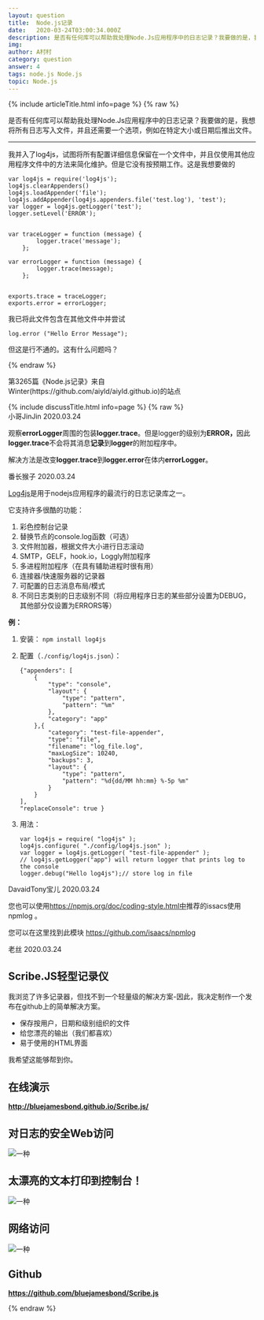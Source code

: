 ```yaml
---
layout: question
title:  Node.js记录
date:   2020-03-24T03:00:34.000Z
description: 是否有任何库可以帮助我处理Node.Js应用程序中的日志记录？我要做的是，我想将所有日志写入文件，并且还需要一个选项，例如在特定大小或日期后推出文件。...
img: 
author: A村村
category: question
answer: 4
tags: node.js Node.js
topic: Node.js
---
```

<div class="article-root">
  <div class="article">
    {% include articleTitle.html info=page %}
    {% raw %}
    <div class="article-content"><p><font style="vertical-align: inherit;"><font style="vertical-align: inherit;">是否有任何库可以帮助我处理Node.Js应用程序中的日志记录？</font><font style="vertical-align: inherit;">我要做的是，我想将所有日志写入文件，并且还需要一个选项，例如在特定大小或日期后推出文件。</font></font></p>

<hr>

<p><font style="vertical-align: inherit;"><font style="vertical-align: inherit;">我并入了log4js，试图将所有配置详细信息保留在一个文件中，并且仅使用其他应用程序文件中的方法来简化维护。</font><font style="vertical-align: inherit;">但是它没有按预期工作。</font><font style="vertical-align: inherit;">这是我想要做的</font></font></p>

<pre><code>var log4js = require('log4js'); <font></font>
log4js.clearAppenders()<font></font>
log4js.loadAppender('file');<font></font>
log4js.addAppender(log4js.appenders.file('test.log'), 'test');<font></font>
var logger = log4js.getLogger('test');<font></font>
logger.setLevel('ERROR');<font></font>
<font></font>
<font></font>
var traceLogger = function (message) {<font></font>
        logger.trace('message');<font></font>
    };<font></font>
<font></font>
var errorLogger = function (message) {<font></font>
        logger.trace(message);<font></font>
    };<font></font>
<font></font>
<font></font>
exports.trace = traceLogger;<font></font>
exports.error = errorLogger;<font></font>
</code></pre>

<p><font style="vertical-align: inherit;"><font style="vertical-align: inherit;">我已将此文件包含在其他文件中并尝试</font></font></p>

<pre><code>log.error ("Hello Error Message");
</code></pre>

<p><font style="vertical-align: inherit;"><font style="vertical-align: inherit;">但这是行不通的。</font><font style="vertical-align: inherit;">这有什么问题吗？</font></font></p></div>
    {% endraw %}
  </div>
  <p class="winter_mark">第3265篇《Node.js记录》来自Winter(https://github.com/aiyld/aiyld.github.io)的站点</p>
  <div class="discuss-wrapper">
    {% include discussTitle.html info=page %}
    {% raw %}
    <div class="discuss-item">
        <div class="discuss-parent">
          <div class="discuss-meta">
            <span class="discuss-user">小哥JinJin</span>
            <span class="discuss-time">2020.03.24</span>
          </div>
          <div class="discuss-comment"><p><font style="vertical-align: inherit;"><font style="vertical-align: inherit;">观察</font></font><strong><font style="vertical-align: inherit;"><font style="vertical-align: inherit;">errorLogger</font></font></strong><font style="vertical-align: inherit;"><font style="vertical-align: inherit;">周围的包装</font></font><strong><font style="vertical-align: inherit;"><font style="vertical-align: inherit;">logger.trace</font></font></strong><font style="vertical-align: inherit;"><font style="vertical-align: inherit;">。</font><font style="vertical-align: inherit;">但是logger的级别为</font></font><strong><font style="vertical-align: inherit;"><font style="vertical-align: inherit;">ERROR，</font></font></strong><font style="vertical-align: inherit;"><font style="vertical-align: inherit;">因此</font></font><strong><font style="vertical-align: inherit;"><font style="vertical-align: inherit;">logger.trace</font></font></strong><font style="vertical-align: inherit;"><font style="vertical-align: inherit;">不会将其消息</font></font><strong><font style="vertical-align: inherit;"><font style="vertical-align: inherit;">记录</font></font></strong><font style="vertical-align: inherit;"><font style="vertical-align: inherit;">到</font><strong><font style="vertical-align: inherit;">logger</font></strong><font style="vertical-align: inherit;">的附加程序中。</font></font></p>

<p><font style="vertical-align: inherit;"><font style="vertical-align: inherit;">解决方法是改变</font></font><strong><font style="vertical-align: inherit;"><font style="vertical-align: inherit;">logger.trace</font></font></strong><font style="vertical-align: inherit;"><font style="vertical-align: inherit;">到</font></font><strong><font style="vertical-align: inherit;"><font style="vertical-align: inherit;">logger.error</font></font></strong><font style="vertical-align: inherit;"><font style="vertical-align: inherit;">在体内</font></font><strong><font style="vertical-align: inherit;"><font style="vertical-align: inherit;">errorLogger</font></font></strong><font style="vertical-align: inherit;"><font style="vertical-align: inherit;">。</font></font></p></div>
        </div></div><div class="discuss-item">
        <div class="discuss-parent">
          <div class="discuss-meta">
            <span class="discuss-user">番长猴子</span>
            <span class="discuss-time">2020.03.24</span>
          </div>
          <div class="discuss-comment"><p><a href="https://github.com/nomiddlename/log4js-node" rel="noreferrer"><font style="vertical-align: inherit;"><font style="vertical-align: inherit;">Log4js</font></font></a><font style="vertical-align: inherit;"><font style="vertical-align: inherit;">是用于nodejs应用程序的最流行的日志记录库之一。</font></font></p>

<p><font style="vertical-align: inherit;"><font style="vertical-align: inherit;">它支持许多很酷的功能：</font></font></p>

<ol>
<li><font style="vertical-align: inherit;"><font style="vertical-align: inherit;">彩色控制台记录</font></font></li>
<li><font style="vertical-align: inherit;"><font style="vertical-align: inherit;">替换节点的console.log函数（可选）</font></font></li>
<li><font style="vertical-align: inherit;"><font style="vertical-align: inherit;">文件附加器，根据文件大小进行日志滚动</font></font></li>
<li><font style="vertical-align: inherit;"><font style="vertical-align: inherit;">SMTP，GELF，hook.io，Loggly附加程序</font></font></li>
<li><font style="vertical-align: inherit;"><font style="vertical-align: inherit;">多进程附加程序（在具有辅助进程时很有用）</font></font></li>
<li><font style="vertical-align: inherit;"><font style="vertical-align: inherit;">连接器/快速服务器的记录器</font></font></li>
<li><font style="vertical-align: inherit;"><font style="vertical-align: inherit;">可配置的日志消息布局/模式</font></font></li>
<li><font style="vertical-align: inherit;"><font style="vertical-align: inherit;">不同日志类别的日志级别不同（将应用程序日志的某些部分设置为DEBUG，其他部分仅设置为ERRORS等）</font></font></li>
</ol>

<p><strong><font style="vertical-align: inherit;"><font style="vertical-align: inherit;">例：</font></font></strong></p>

<ol>
<li><p><font style="vertical-align: inherit;"><font style="vertical-align: inherit;">安装： </font></font><code>npm install log4js</code></p></li>
<li><p><font style="vertical-align: inherit;"><font style="vertical-align: inherit;">配置（</font></font><code>./config/log4js.json</code><font style="vertical-align: inherit;"><font style="vertical-align: inherit;">）：</font></font></p>

<pre><code>{"appenders": [<font></font>
    {<font></font>
        "type": "console",<font></font>
        "layout": {<font></font>
            "type": "pattern",<font></font>
            "pattern": "%m"<font></font>
        },<font></font>
        "category": "app"<font></font>
    },{<font></font>
        "category": "test-file-appender",<font></font>
        "type": "file",<font></font>
        "filename": "log_file.log",<font></font>
        "maxLogSize": 10240,<font></font>
        "backups": 3,<font></font>
        "layout": {<font></font>
            "type": "pattern",<font></font>
            "pattern": "%d{dd/MM hh:mm} %-5p %m"<font></font>
        }<font></font>
    }<font></font>
],<font></font>
"replaceConsole": true }<font></font>
</code></pre></li>
<li><p><font style="vertical-align: inherit;"><font style="vertical-align: inherit;">用法：  </font></font></p>

<pre><code>var log4js = require( "log4js" );<font></font>
log4js.configure( "./config/log4js.json" );<font></font>
var logger = log4js.getLogger( "test-file-appender" );<font></font>
// log4js.getLogger("app") will return logger that prints log to the console<font></font>
logger.debug("Hello log4js");// store log in file<font></font>
</code></pre></li>
</ol></div>
        </div></div><div class="discuss-item">
        <div class="discuss-parent">
          <div class="discuss-meta">
            <span class="discuss-user">DavaidTony宝儿</span>
            <span class="discuss-time">2020.03.24</span>
          </div>
          <div class="discuss-comment"><p><font style="vertical-align: inherit;"><font style="vertical-align: inherit;">您也可以使用</font></font><a href="https://npmjs.org/doc/coding-style.html"><font style="vertical-align: inherit;"><font style="vertical-align: inherit;">https://npmjs.org/doc/coding-style.html中</font></font></a><font style="vertical-align: inherit;"><font style="vertical-align: inherit;">推荐的issacs使用npmlog 
 </font><font style="vertical-align: inherit;">。</font></font></p>

<p><font style="vertical-align: inherit;"><font style="vertical-align: inherit;">您可以在这里找到此模块 
 </font></font><a href="https://github.com/isaacs/npmlog"><font style="vertical-align: inherit;"><font style="vertical-align: inherit;">https://github.com/isaacs/npmlog</font></font></a></p></div>
        </div></div><div class="discuss-item">
        <div class="discuss-parent">
          <div class="discuss-meta">
            <span class="discuss-user">老丝</span>
            <span class="discuss-time">2020.03.24</span>
          </div>
          <div class="discuss-comment"><h2><font style="vertical-align: inherit;"><font style="vertical-align: inherit;">Scribe.JS轻型记录仪</font></font></h2>

<p><font style="vertical-align: inherit;"><font style="vertical-align: inherit;">我浏览了许多记录器，但找不到一个轻量级的解决方案-因此，我决定制作一个发布在github上的简单解决方案。</font></font></p>

<ul>
<li><font style="vertical-align: inherit;"><font style="vertical-align: inherit;">保存按用户，日期和级别组织的文件</font></font></li>
<li><font style="vertical-align: inherit;"><font style="vertical-align: inherit;">给您漂亮的输出（我们都喜欢）</font></font></li>
<li><font style="vertical-align: inherit;"><font style="vertical-align: inherit;">易于使用的HTML界面</font></font></li>
</ul>

<p><font style="vertical-align: inherit;"><font style="vertical-align: inherit;">我希望这能够帮到你。</font></font></p>

<h2><font style="vertical-align: inherit;"><font style="vertical-align: inherit;">在线演示</font></font></h2>

<p><strong><a href="http://bluejamesbond.github.io/Scribe.js/" rel="noreferrer"><font style="vertical-align: inherit;"><font style="vertical-align: inherit;">http://bluejamesbond.github.io/Scribe.js/</font></font></a></strong></p>

<h2><font style="vertical-align: inherit;"><font style="vertical-align: inherit;">对日志的安全Web访问</font></font></h2>

<p><img src="https://i.imgur.com/gcdD5FD.gif" alt="一种"></p>

<h2><font style="vertical-align: inherit;"><font style="vertical-align: inherit;">太漂亮的文本打印到控制台！</font></font></h2>

<p><img src="https://raw.githubusercontent.com/bluejamesbond/Scribe.js/dev/screenshots/console-0.png" alt="一种"></p>

<h2><font style="vertical-align: inherit;"><font style="vertical-align: inherit;">网络访问</font></font></h2>

<p><img src="https://www.dropbox.com/s/pgjd6eu692fen8y/Screenshot%202016-04-10%2019.52.57.png?dl=1" alt="一种"></p>

<h2><font style="vertical-align: inherit;"><font style="vertical-align: inherit;">Github</font></font></h2>

<p><strong><a href="https://github.com/bluejamesbond/Scribe.js" rel="noreferrer"><font style="vertical-align: inherit;"><font style="vertical-align: inherit;">https://github.com/bluejamesbond/Scribe.js</font></font></a></strong></p></div>
        </div></div>
    {% endraw %}
  </div>
<div>
